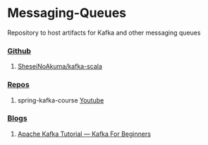 # Messaging-Queues
Repository to host artifacts for Kafka and other messaging queues

### <ins> Github </ins>

1. [SheseiNoAkuma/kafka-scala](https://github.com/SheseiNoAkuma/kafka-scala)

### <ins> Repos </ins>
1. spring-kafka-course [Youtube](https://www.youtube.com/watch?v=TkhU8d-uao8)

### <ins> Blogs </ins>
1. [Apache Kafka Tutorial — Kafka For Beginners](https://medium.com/@patelharshali136/apache-kafka-tutorial-kafka-for-beginners-a58140cef84f)
